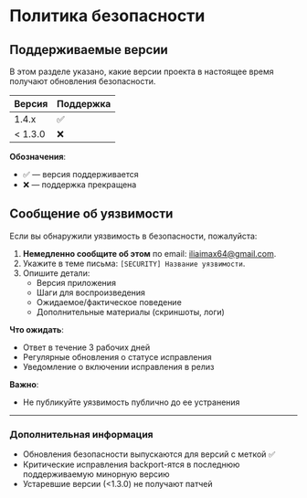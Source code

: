 # Политика безопасности

## Поддерживаемые версии

В этом разделе указано, какие версии проекта в настоящее время получают обновления безопасности.

| Версия | Поддержка          |
| ------ | ------------------ |
| 1.4.x  | :white_check_mark: |
| < 1.3.0  | :x:                |

**Обозначения**:
- :white_check_mark: — версия поддерживается
- :x: — поддержка прекращена

## Сообщение об уязвимости

Если вы обнаружили уязвимость в безопасности, пожалуйста:
1. **Немедленно сообщите об этом** по email: [iliaimax64@gmail.com](mailto:iliaimax64@gmail.com).
2. Укажите в теме письма: `[SECURITY] Название уязвимости`.
3. Опишите детали: 
   - Версия приложения
   - Шаги для воспроизведения
   - Ожидаемое/фактическое поведение
   - Дополнительные материалы (скриншоты, логи)

**Что ожидать**:
- Ответ в течение 3 рабочих дней
- Регулярные обновления о статусе исправления
- Уведомление о включении исправления в релиз

**Важно**:
- Не публикуйте уязвимость публично до ее устранения

---

### Дополнительная информация
- Обновления безопасности выпускаются для версий с меткой :white_check_mark:
- Критические исправления backport-ятся в последнюю поддерживаемую минорную версию
- Устаревшие версии (<1.3.0) не получают патчей
